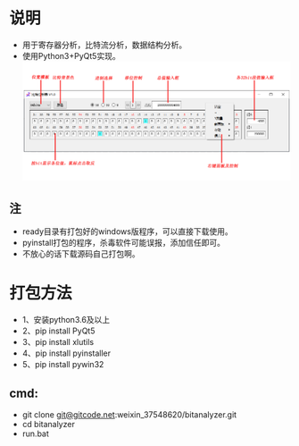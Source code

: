 # 说明
+ 用于寄存器分析，比特流分析，数据结构分析。
+ 使用Python3+PyQt5实现。
![help](help/help.png)

## 注
+ ready目录有打包好的windows版程序，可以直接下载使用。
+ pyinstall打包的程序，杀毒软件可能误报，添加信任即可。
+ 不放心的话下载源码自己打包啊。


# 打包方法
+ 1、安装python3.6及以上
+ 2、pip install PyQt5
+ 3、pip install xlutils
+ 4、pip install pyinstaller
+ 5、pip install pywin32

## cmd:
+ git clone git@gitcode.net:weixin_37548620/bitanalyzer.git
+ cd bitanalyzer
+ run.bat
